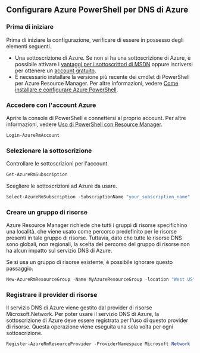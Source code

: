 ## <a name="set-up-azure-powershell-for-azure-dns"></a>Configurare Azure PowerShell per DNS di Azure

### <a name="before-you-begin"></a>Prima di iniziare

Prima di iniziare la configurazione, verificare di essere in possesso degli elementi seguenti.

* Una sottoscrizione di Azure. Se non si ha una sottoscrizione di Azure, è possibile attivare i [vantaggi per i sottoscrittori di MSDN](https://azure.microsoft.com/pricing/member-offers/msdn-benefits-details/) oppure iscriversi per ottenere un [account gratuito](https://azure.microsoft.com/pricing/free-trial/).
* È necessario installare la versione più recente dei cmdlet di PowerShell per Azure Resource Manager. Per altre informazioni, vedere [Come installare e configurare Azure PowerShell](/powershell/azureps-cmdlets-docs).

### <a name="sign-in-to-your-azure-account"></a>Accedere con l'account Azure

Aprire la console di PowerShell e connettersi al proprio account. Per altre informazioni, vedere [Uso di PowerShell con Resource Manager](../articles/azure-resource-manager/powershell-azure-resource-manager.md).

```powershell
Login-AzureRmAccount
```

### <a name="select-the-subscription"></a>Selezionare la sottoscrizione
 
Controllare le sottoscrizioni per l'account.

```powershell
Get-AzureRmSubscription
```

Scegliere le sottoscrizioni ad Azure da usare.

```powershell
Select-AzureRmSubscription -SubscriptionName "your_subscription_name"
```

### <a name="create-a-resource-group"></a>Creare un gruppo di risorse

Azure Resource Manager richiede che tutti i gruppi di risorse specifichino una località. che viene usato come percorso predefinito per le risorse presenti in tale gruppo di risorse. Tuttavia, dato che tutte le risorse DNS sono globali, non regionali, la scelta del percorso del gruppo di risorse non ha alcun impatto sul servizio DNS di Azure.

Se si usa un gruppo di risorse esistente, è possibile ignorare questo passaggio.

```powershell
New-AzureRmResourceGroup -Name MyAzureResourceGroup -location "West US"
```

### <a name="register-resource-provider"></a>Registrare il provider di risorse

Il servizio DNS di Azure viene gestito dal provider di risorse Microsoft.Network. Per poter usare il servizio DNS di Azure, la sottoscrizione di Azure deve essere registrata per l'uso di questo provider di risorse. Questa operazione viene eseguita una sola volta per ogni sottoscrizione.

```powershell
Register-AzureRmResourceProvider -ProviderNamespace Microsoft.Network
```